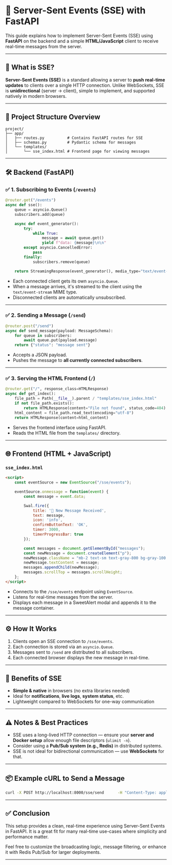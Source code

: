 # 📡 Server-Sent Events (SSE) with FastAPI

This guide explains how to implement Server-Sent Events (SSE) using **FastAPI** on the backend and a simple **HTML/JavaScript** client to receive real-time messages from the server.

---

## 🧠 What is SSE?

**Server-Sent Events (SSE)** is a standard allowing a server to **push real-time updates** to clients over a single HTTP connection. Unlike WebSockets, SSE is **unidirectional** (server → client), simple to implement, and supported natively in modern browsers.

---

## 📁 Project Structure Overview

```
project/
├── app/
│   ├── routes.py          # Contains FastAPI routes for SSE
│   ├── schemas.py         # Pydantic schema for messages
│   └── templates/
│       └── sse_index.html # Frontend page for viewing messages
```

---

## 🛠 Backend (FastAPI)

### ✅ 1. Subscribing to Events (`/events`)

```python
@router.get("/events")
async def sse():
    queue = asyncio.Queue()
    subscribers.add(queue)

    async def event_generator():
        try:
            while True:
                message = await queue.get()
                yield f"data: {message}\n\n"
        except asyncio.CancelledError:
            pass
        finally:
            subscribers.remove(queue)

    return StreamingResponse(event_generator(), media_type="text/event-stream")
```

- Each connected client gets its own `asyncio.Queue`.
- When a message arrives, it's streamed to the client using the `text/event-stream` MIME type.
- Disconnected clients are automatically unsubscribed.

---

### ✅ 2. Sending a Message (`/send`)

```python
@router.post("/send")
async def send_message(payload: MessageSchema):
    for queue in subscribers:
        await queue.put(payload.message)
    return {"status": "message sent"}
```

- Accepts a JSON payload.
- Pushes the message to **all currently connected subscribers**.

---

### ✅ 3. Serving the HTML Frontend (`/`)

```python
@router.get("/", response_class=HTMLResponse)
async def get_index():
    file_path = Path(__file__).parent / "templates/sse_index.html"
    if not file_path.exists():
        return HTMLResponse(content="File not found", status_code=404)
    html_content = file_path.read_text(encoding="utf-8")
    return HTMLResponse(content=html_content)
```

- Serves the frontend interface using FastAPI.
- Reads the HTML file from the `templates/` directory.

---

## 🌐 Frontend (HTML + JavaScript)

### `sse_index.html`

```html
<script>
    const eventSource = new EventSource("/sse/events");

    eventSource.onmessage = function(event) {
        const message = event.data;

        Swal.fire({
            title: '📨 New Message Received',
            text: message,
            icon: 'info',
            confirmButtonText: 'OK',
            timer: 3000,
            timerProgressBar: true
        });

        const messages = document.getElementById("messages");
        const newMessage = document.createElement("p");
        newMessage.className = "mb-2 text-sm text-gray-800 bg-gray-100 p-2 rounded-lg";
        newMessage.textContent = message;
        messages.appendChild(newMessage);
        messages.scrollTop = messages.scrollHeight;
    };
</script>
```

- Connects to the `/sse/events` endpoint using `EventSource`.
- Listens for real-time messages from the server.
- Displays each message in a SweetAlert modal and appends it to the message container.

---

## ⚙️ How It Works

1. Clients open an SSE connection to `/sse/events`.
2. Each connection is stored via an `asyncio.Queue`.
3. Messages sent to `/send` are distributed to all subscribers.
4. Each connected browser displays the new message in real-time.

---

## 🚀 Benefits of SSE

- **Simple & native** in browsers (no extra libraries needed)
- Ideal for **notifications**, **live logs**, **system status**, etc.
- Lightweight compared to WebSockets for one-way communication

---

## ⚠ Notes & Best Practices

- SSE uses a long-lived HTTP connection — ensure your **server and Docker setup** allow enough file descriptors (`ulimit -n`).
- Consider using a **Pub/Sub system (e.g., Redis)** in distributed systems.
- SSE is not ideal for bidirectional communication — use **WebSockets** for that.

---

## 📦 Example cURL to Send a Message

```bash
curl -X POST http://localhost:8000/sse/send      -H "Content-Type: application/json"      -d '{"message": "Hello from server!"}'
```

---

## ✅ Conclusion

This setup provides a clean, real-time experience using Server-Sent Events in FastAPI. It is a great fit for many real-time use-cases where simplicity and performance matter.

Feel free to customize the broadcasting logic, message filtering, or enhance it with Redis Pub/Sub for larger deployments.

---
